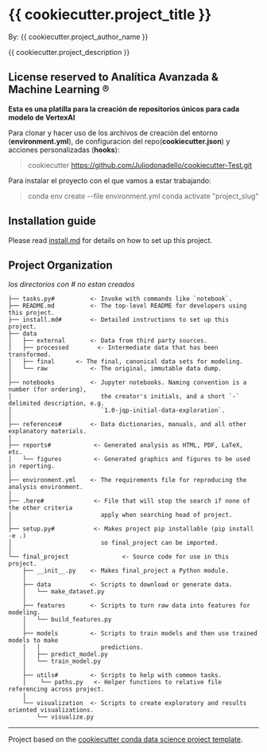 # {{ cookiecutter.project_title }}

By: {{ cookiecutter.project_author_name }}

{{ cookiecutter.project_description }}

##  License reserved to Analítica Avanzada & Machine Learning ®

**Esta es una platilla para la creación de repositorios únicos para cada modelo de VertexAI**

Para clonar y hacer uso de los archivos de creación del entorno (**environment.yml**), de configuracion del repo(**cookiecutter.json**) y acciones personalizadas (**hooks**):
>cookiecutter https://github.com/Juliodonadello/cookiecutter-Test.git

Para instalar el proyecto con el que vamos a estar trabajando:
>conda env create --file environment.yml
>conda activate "project_slug" 


## Installation guide

Please read [install.md](install.md) for details on how to set up this project.

## Project Organization

*los directorios con # no estan creados*

    ├── tasks.py#          <- Invoke with commands like `notebook`.
    ├── README.md          <- The top-level README for developers using this project.
    ├── install.md#        <- Detailed instructions to set up this project.
    ├── data
    │   ├── external       <- Data from third party sources.
    │   ├── processed        <- Intermediate data that has been transformed.
    │   ├── final      <- The final, canonical data sets for modeling.
    │   └── raw            <- The original, immutable data dump.
    │
    ├── notebooks          <- Jupyter notebooks. Naming convention is a number (for ordering),
    │                         the creator's initials, and a short `-` delimited description, e.g.
    │                         `1.0-jqp-initial-data-exploration`.
    │
    ├── references#        <- Data dictionaries, manuals, and all other explanatory materials.
    │
    ├── reports#            <- Generated analysis as HTML, PDF, LaTeX, etc.
    │   └── figures         <- Generated graphics and figures to be used in reporting.
    │
    ├── environment.yml    <- The requirements file for reproducing the analysis environment.
    │
    ├── .here#              <- File that will stop the search if none of the other criteria
    │                         apply when searching head of project.
    │
    ├── setup.py#           <- Makes project pip installable (pip install -e .)
    │                         so final_project can be imported.
    │
    └── final_project               <- Source code for use in this project.
        ├── __init__.py    <- Makes final_project a Python module.
        │
        ├── data           <- Scripts to download or generate data.
        │   └── make_dataset.py
        │
        ├── features       <- Scripts to turn raw data into features for modeling.
        │   └── build_features.py
        │
        ├── models         <- Scripts to train models and then use trained models to make
        │   │                 predictions.
        │   ├── predict_model.py
        │   └── train_model.py
        │
        ├── utils#         <- Scripts to help with common tasks.
        │    └── paths.py   <- Helper functions to relative file referencing across project.
        │
        └── visualization  <- Scripts to create exploratory and results oriented visualizations.
            └── visualize.py

---
Project based on the [cookiecutter conda data science project template](https://github.com/jvelezmagic/cookiecutter-conda-data-science).

